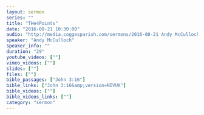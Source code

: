 ```yaml
---
layout: sermon
series: ""
title: "THe4Points"
date: "2016-08-21 10:30:00"
audio: "http://media.coggesparish.com/sermons/2016-08-21 Andy McCulloch 10-30.mp3"
speaker: "Andy McCulloch"
speaker_info: ""
duration: "29"
youtube_videos: [""]
vimeo_videos: [""]
slides: [""]
files: [""]
bible_passages: ["John 3:16"]
bible_links: ["John 3:16&amp;version=NIVUK"]
bible_videos: [""]
bible_videos_links: [""]
category: "sermon"
---
```

